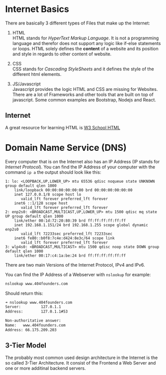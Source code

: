 # Internet Basics
There are basically 3 different types of Files that make up the Internet:  

1. HTML  
  HTML stands for _HyperText Markup Language_. It is not a programming language
  and therefor does not support any logic like if-else statements or loops. HTML solely
  defines the __content__ of a website and its position and style in regards to other 
  content of website.  
  
2. CSS  
  CSS stands for _Cascading StyleSheets_ and it defines the style of the different 
  html elements.
  
3. JS/Javascript   
  Javascript provides the logic HTML and CSS are missing for Websites. There are
  a lot of Frameworks and other tools that are built on top of javascript. Some common
  examples are Bootstrap, Nodejs and React.

## Internet 
A great resource for learning HTML is [W3 School HTML](https://www.w3schools.com/html/default.asp)

# Domain Name Service (DNS)

Every computer that is _on_ the Internet also has an IP Address (IP stands for _Internet Protocol_).
You can find the IP Address of your computer with the command `ip a` the output should look like this:
```
1: lo: <LOOPBACK,UP,LOWER_UP> mtu 65536 qdisc noqueue state UNKNOWN group default qlen 1000
    link/loopback 00:00:00:00:00:00 brd 00:00:00:00:00:00
    inet 127.0.0.1/8 scope host lo
       valid_lft forever preferred_lft forever
    inet6 ::1/128 scope host 
       valid_lft forever preferred_lft forever
2: enp2s0: <BROADCAST,MULTICAST,UP,LOWER_UP> mtu 1500 qdisc mq state UP group default qlen 1000
    link/ether 00:1d:72:20:80:39 brd ff:ff:ff:ff:ff:ff
    inet 192.168.1.151/24 brd 192.168.1.255 scope global dynamic enp2s0
       valid_lft 72233sec preferred_lft 72233sec
    inet6 fe80::b0f8:7c4e:d424:8e3c/64 scope link 
       valid_lft forever preferred_lft forever
3: wlp4s0: <BROADCAST,MULTICAST> mtu 1500 qdisc noop state DOWN group default qlen 1000
    link/ether 00:17:c4:1a:be:24 brd ff:ff:ff:ff:ff:ff
```
There are two main Versions of the Internet Protocol, IPv4 and IPv6. 


You can find the IP Address of a Webserver with `nslookup` for example:
```bash
nslookup www.404founders.com
```
Should return this:
```bash
➜ nslookup www.404founders.com
Server:         127.0.1.1
Address:        127.0.1.1#53

Non-authoritative answer:
Name:   www.404founders.com
Address: 66.175.209.203
```

## 3-Tier Model
The probably most common used design architecture in the Internet is the so called
3-Tier Architecture. It consist of the Frontend a Web Server and one or more additinal 
backend servers.
